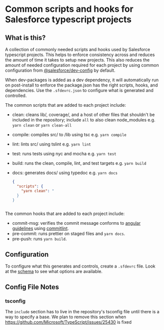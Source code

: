 # Common scripts and hooks for Salesforce typescript projects

## What is this?

A collection of commonly needed scripts and hooks used by Salesforce typescript projects. This helps to enforce consistency across and reduces the amount of time it takes to setup new projects. This also reduces the amount of needed configuration required for each project by using common configuration from [@salesforce/dev-config](https://www.npmjs.com/package/@salesforce/dev-config) by default.

When dev-packages is added as a dev dependency, it will automatically run on post-install to enforce the package.json has the right scripts, hooks, and dependencies. Use the `.sfdevrc.json` to configure what is generated and controlled.

The common scripts that are added to each project include:

- clean: cleans lib/, coverage/, and a host of other files that shouldn't be included in the repository; include `all` to also clean node_modules
  e.g. `yarn clean` or `yarn clean-all`
- compile: compiles src/ to /lib using tsc
  e.g. `yarn compile`
- lint: lints src/ using tslint
  e.g. `yarn lint`
- test: runs tests using nyc and mocha
  e.g. `yarn test`
- build: runs the clean, compile, lint, and test targets
  e.g. `yarn build`
- docs: generates docs/ using typedoc
  e.g. `yarn docs`

  ```json
  {
    "scripts": {
      "yarn clean": "
    }
  }



The common hooks that are added to each project include:

- commit-msg: verifies the commit message conforms to [angular guidelines](https://github.com/angular/angular/blob/master/CONTRIBUTING.md#-commit-message-guidelines) using [commitlint](https://github.com/marionebl/commitlint).
- pre-commit: runs prettier on staged files and `yarn docs`.
- pre-push: runs `yarn build`.

## Configuration

To configure what this generates and controls, create a `.sfdevrc` file. Look at the [schema](./sfdevrc.schema.json) to see what options are available.

## Config File Notes

### tsconfig

The `include` section has to live in the repository's tsconfig file until there is a way to specify a base. We plan to remove this section when https://github.com/Microsoft/TypeScript/issues/25430 is fixed
